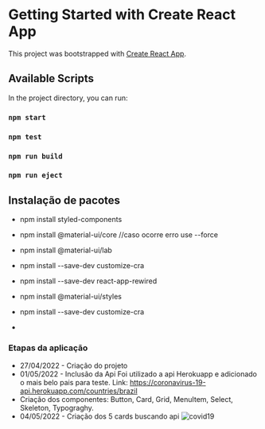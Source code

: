 # Getting Started with Create React App

This project was bootstrapped with [Create React App](https://github.com/facebook/create-react-app).

## Available Scripts

In the project directory, you can run:

### `npm start`

### `npm test`

### `npm run build`

### `npm run eject`



## Instalação de pacotes

* npm install styled-components
* npm install @material-ui/core        //caso ocorre erro use      --force
* npm install @material-ui/lab
* npm install --save-dev customize-cra
* npm install --save-dev react-app-rewired
* npm install @material-ui/styles

* npm install --save-dev customize-cra
* 
### Etapas da aplicação
* 27/04/2022 - Criação do projeto
* 01/05/2022 - Inclusão da Api
  Foi utilizado a api Herokuapp e adicionado o mais belo pais para teste.
  Link: https://coronavirus-19-api.herokuapp.com/countries/brazil
* Criação dos componentes:
  Button, Card, Grid, MenuItem, Select, Skeleton, Typograghy.
* 04/05/2022 - Criação dos 5 cards buscando api
![covid19](https://user-images.githubusercontent.com/66273229/166717083-26507982-df18-44da-9586-495fb05f86f1.png)



